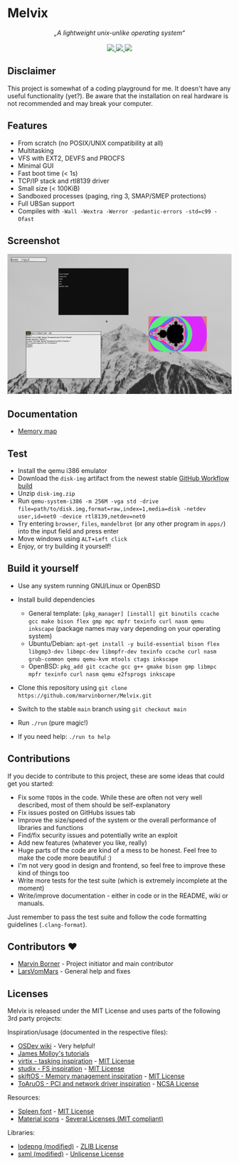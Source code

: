 # Melvix

<p align="center">
    <i>„A lightweight unix-unlike operating system“</i>
    <br><br>
    <a href="https://github.com/marvinborner/Melvix/actions?query=workflow%3A%22Project+build+and+test%22" target="_blank">
        <img src="https://img.shields.io/github/workflow/status/marvinborner/Melvix/Project%20build?style=for-the-badge" />
    </a>
    <a href="https://app.codacy.com/manual/marvin-borner/Melvix/dashboard" target="_blank">
        <img src="https://img.shields.io/codacy/grade/4ae29e218d7c439eaa549ea828ffcaac?style=for-the-badge" />
    </a>
    <a href="https://www.buymeacoffee.com/marvinborner" target="_blank">
        <img src="https://img.shields.io/static/v1?label=Support&message=buymeacoffee&color=brightgreen&style=for-the-badge" />
    </a>
</p>

## Disclaimer

This project is somewhat of a coding playground for me. It doesn't have any useful functionality (yet?). Be aware that the installation on real hardware is not recommended and may break your computer.

## Features

-   From scratch (no POSIX/UNIX compatibility at all)
-   Multitasking
-   VFS with EXT2, DEVFS and PROCFS
-   Minimal GUI
-   Fast boot time (< 1s)
-   TCP/IP stack and rtl8139 driver
-   Small size (< 100KiB)
-   Sandboxed processes (paging, ring 3, SMAP/SMEP protections)
-   Full UBSan support
-   Compiles with `-Wall -Wextra -Werror -pedantic-errors -std=c99 -Ofast`

## Screenshot

![Melvix screenshot](screenshot.png?raw=true "Screenshot")

## Documentation

-   [Memory map](MMAP.md)

## Test

-   Install the qemu i386 emulator
-   Download the `disk-img` artifact from the newest stable [GitHub Workflow build](https://github.com/marvinborner/Melvix/actions?query=branch%3Amain)
-   Unzip `disk-img.zip`
-   Run `qemu-system-i386 -m 256M -vga std -drive file=path/to/disk.img,format=raw,index=1,media=disk -netdev user,id=net0 -device rtl8139,netdev=net0`
-   Try entering `browser`, `files`, `mandelbrot` (or any other program in `apps/`) into the input field and press enter
-   Move windows using `ALT`+`Left click`
-   Enjoy, or try building it yourself!

## Build it yourself

-   Use any system running GNU/Linux or OpenBSD

-   Install build dependencies

    -   General template: `[pkg_manager] [install] git binutils ccache gcc make bison flex gmp mpc mpfr texinfo curl nasm qemu inkscape` (package names may vary depending on your operating system)
    -   Ubuntu/Debian: `apt-get install -y build-essential bison flex libgmp3-dev libmpc-dev libmpfr-dev texinfo ccache curl nasm grub-common qemu qemu-kvm mtools ctags inkscape`
    -   OpenBSD: `pkg_add git ccache gcc g++ gmake bison gmp libmpc mpfr texinfo curl nasm qemu e2fsprogs inkscape`

-   Clone this repository using `git clone https://github.com/marvinborner/Melvix.git`

-   Switch to the stable `main` branch using `git checkout main`

-   Run `./run` (pure magic!)

-   If you need help: `./run to help`

## Contributions

If you decide to contribute to this project, these are some ideas that could get you started:

-   Fix some `TODO`s in the code. While these are often not very well described, most of them should be self-explanatory
-   Fix issues posted on GitHubs issues tab
-   Improve the size/speed of the system or the overall performance of libraries and functions
-   Find/fix security issues and potentially write an exploit
-   Add new features (whatever you like, really)
-   Huge parts of the code are kind of a mess to be honest. Feel free to make the code more beautiful :)
-   I'm not very good in design and frontend, so feel free to improve these kind of things too
-   Write more tests for the test suite (which is extremely incomplete at the moment)
-   Write/improve documentation - either in code or in the README, wiki or manuals.

Just remember to pass the test suite and follow the code formatting guidelines (`.clang-format`).

## Contributors :heart:

-   [Marvin Borner](https://github.com/marvinborner/) - Project initiator and main contributor
-   [LarsVomMars](https://github.com/LarsVomMars/) - General help and fixes

## Licenses

Melvix is released under the MIT License and uses parts of the following 3rd party projects:

Inspiration/usage (documented in the respective files):

-   [OSDev wiki](https://wiki.osdev.org) - Very helpful!
-   [James Molloy's tutorials](http://jamesmolloy.co.uk/tutorial_html/)
-   [virtix - tasking inspiration](https://github.com/16Bitt/virtix/) - [MIT License](https://github.com/16Bitt/virtix/blob/85a3c58f3d3b8932354e85a996a79c377139c201/LICENSE)
-   [studix - FS inspiration](https://github.com/orodley/studix) - [MIT License](https://github.com/orodley/studix/blob/d1b1d006010120551df58ff3faaf97484dfa9806/LICENSE)
-   [skiftOS - Memory management inspiration](https://github.com/skiftOS/skift) - [MIT License](https://github.com/skiftOS/skift/blob/ea0e1cf0d7b07302370fc1519be2e072a4cad70c/license.md)
-   [ToAruOS - PCI and network driver inspiration](https://github.com/klange/toaruos) - [NCSA License](https://github.com/klange/toaruos/blob/351d5d38f22b570459931475d36468bf4e37f45a/LICENSE)

Resources:

-   [Spleen font](https://github.com/fcambus/spleen) - [MIT License](https://github.com/fcambus/spleen/blob/5759e9abb130b89ba192edc5324b12ef07b7dad3/LICENSE)
-   [Material icons](https://github.com/Templarian/MaterialDesign/) - [Several Licenses (MIT compliant)](https://github.com/Templarian/MaterialDesign/blob/5772b5e293352e7feed316c4ab6bde3ba572959e/LICENSE)

Libraries:

-   [lodepng (modified)](https://github.com/lvandeve/lodepng) - [ZLIB License](https://github.com/lvandeve/lodepng/blob/7fdcc96a5e5864eee72911c3ca79b1d9f0d12292/LICENSE)
-   [sxml (modified)](https://github.com/capmar/sxml) - [Unlicense License](https://github.com/capmar/sxml/blob/91176b4c62ef7c6342804e02fc440b2e82326469/UNLICENSE)
